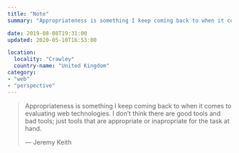 ```yaml
---
title: "Note"
summary: "Appropriateness is something I keep coming back to when it comes to evaluating web technologies. I don’t think there are good tools and bad tools; just tools that are appropriate or inapropriate for the task at hand. — Jeremy Keith"

date: 2019-08-08T19:31:00
updated: 2020-05-10T16:53:00

location:
  locality: "Crawley"
  country-name: "United Kingdom"
category:
- "web"
- "perspective"
---
```


> Appropriateness is something I keep coming back to when it comes to evaluating web technologies. I don’t think there are good tools and bad tools; just tools that are appropriate or inapropriate for the task at hand.
> <footer>&mdash; Jeremy Keith</footer>
